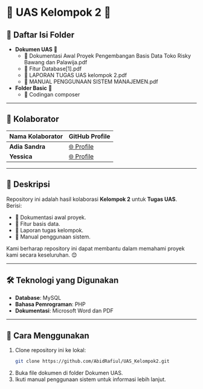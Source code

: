 # 🌟 UAS Kelompok 2 🌟

## 📂 Daftar Isi Folder
- **Dokumen UAS** 📄
  - 📘 Dokumentasi Awal Proyek Pengembangan Basis Data Toko Risky Bawang dan Palawija.pdf
  - 📙 Fitur Database[1].pdf
  - 📗 LAPORAN TUGAS UAS kelompok 2.pdf
  - 📕 MANUAL PENGGUNAAN SISTEM MANAJEMEN.pdf
- **Folder Basic** 📁
  - 🔧 Codingan composer

---

## 🤝 Kolaborator
| Nama Kolaborator | GitHub Profile |
|-------------------|----------------|
| **Adia Sandra**  | [🌐 Profile](https://github.com/sandraalmeera) |
| **Yessica**      | [🌐 Profile](https://github.com/yesicafapa) |

---

## 📝 Deskripsi
Repository ini adalah hasil kolaborasi **Kelompok 2** untuk **Tugas UAS**.  
Berisi:
- 📌 Dokumentasi awal proyek.
- 📌 Fitur basis data.
- 📌 Laporan tugas kelompok.
- 📌 Manual penggunaan sistem.  

Kami berharap repository ini dapat membantu dalam memahami proyek kami secara keseluruhan. 😊

---

## 🛠️ Teknologi yang Digunakan
- **Database**: MySQL
- **Bahasa Pemrograman**: PHP
- **Dokumentasi**: Microsoft Word dan PDF

---

## 🚀 Cara Menggunakan
1. Clone repository ini ke lokal:
   ```bash
   git clone https://github.com/AbidRafiul/UAS_Kelompok2.git
2. Buka file dokumen di folder Dokumen UAS.
3. Ikuti manual penggunaan sistem untuk informasi lebih lanjut.
